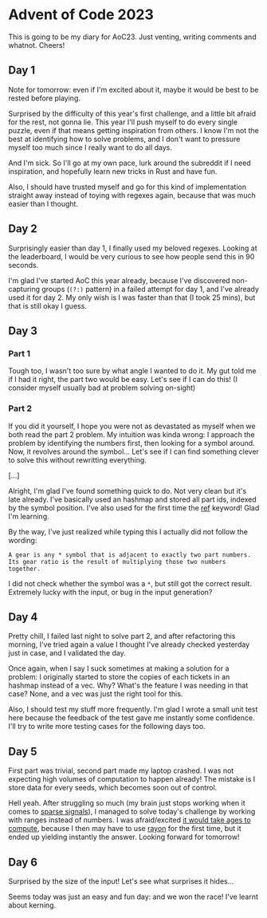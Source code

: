 # Advent of Code 2023

This is going to be my diary for AoC23. Just venting, writing comments and whatnot. Cheers!

## Day 1

Note for tomorrow: even if I'm excited about it, maybe it would be best to be rested before playing.

Surprised by the difficulty of this year's first challenge, and a little bit afraid for the rest, not gonna lie.
This year I'll push myself to do every single puzzle, even if that means getting inspiration from others. I know I'm not the
best at identifying how to solve problems, and I don't want to pressure myself too much since I really want to do all days.

And I'm sick. So I'll go at my own pace, lurk around the subreddit if I need inspiration, and hopefully learn new tricks in Rust and have fun.

Also, I should have trusted myself and go for this kind of implementation straight away instead of toying with regexes again, because that was much easier than I thought.

## Day 2

Surprisingly easier than day 1, I finally used my beloved regexes. Looking at the leaderboard, I would be very curious to see how people send this in 90 seconds.

I'm glad I've started AoC this year already, because I've discovered non-capturing groups (`(?:)` pattern) in a failed attempt for day 1, and I've already used it for day 2. My only wish is I was faster than that (I took 25 mins), but that is still okay I guess.

## Day 3

### Part 1

Tough too, I wasn't too sure by what angle I wanted to do it. My gut told me if I had it right, the part two would be easy. Let's see if I can do this! (I consider myself usually bad at problem solving on-sight)

### Part 2

If you did it yourself, I hope you were not as devastated as myself when we both read the part 2 problem. My intuition was kinda wrong: I approach the problem by identifying the numbers first, then looking for a symbol around. Now, it revolves around the symbol... Let's see if I can find something clever to solve this without rewritting everything.

[...]

Alright, I'm glad I've found something quick to do. Not very clean but it's late already. I've basically used an hashmap and stored all part ids, indexed by the symbol position. I've also used for the first time the [ref](https://doc.rust-lang.org/stable/reference/patterns.html#identifier-patterns) keyword! Glad I'm learning.

By the way, I've just realized while typing this I actually did not follow the wording:

`A gear is any * symbol that is adjacent to exactly two part numbers. Its gear ratio is the result of multiplying those two numbers together.`

I did not check whether the symbol was a `*`, but still got the correct result. Extremely lucky with the input, or bug in the input generation?

## Day 4

Pretty chill, I failed last night to solve part 2, and after refactoring this morning, I've tried again a value I thought I've already checked yesterday just in case, and I validated the day.

Once again, when I say I suck sometimes at making a solution for a problem: I originally started to store the copies of each tickets in an hashmap instead of a vec. Why? What's the feature I was needing in that case? None, and a vec was just the right tool for this.

Also, I should test my stuff more frequently. I'm glad I wrote a small unit test here because the feedback of the test gave me instantly some confidence. I'll try to write more testing cases for the following days too.

## Day 5

First part was trivial, second part made my laptop crashed. I was not expecting high volumes of computation to happen already! The mistake is I store data for every seeds, which becomes soon out of control.

Hell yeah. After struggling so much (my brain just stops working when it comes to [sparse signals](https://github.com/usnistgov/ActEV_Scorer/blob/master/lib/sparse_signal.py)), I managed to solve today's challenge by working with ranges instead of numbers. I was afraid/excited [it would take ages to compute](https://www.reddit.com/r/adventofcode/comments/18b8r5x/2023_day_5_part_2rust_when_you_have_32_cores/), because I then may have to use [rayon](https://docs.rs/rayon/latest/rayon/) for the first time, but it ended up yielding instantly the answer. Looking forward for tomorrow!

## Day 6

Surprised by the size of the input! Let's see what surprises it hides...

Seems today was just an easy and fun day: and we won the race! I've learnt about kerning.